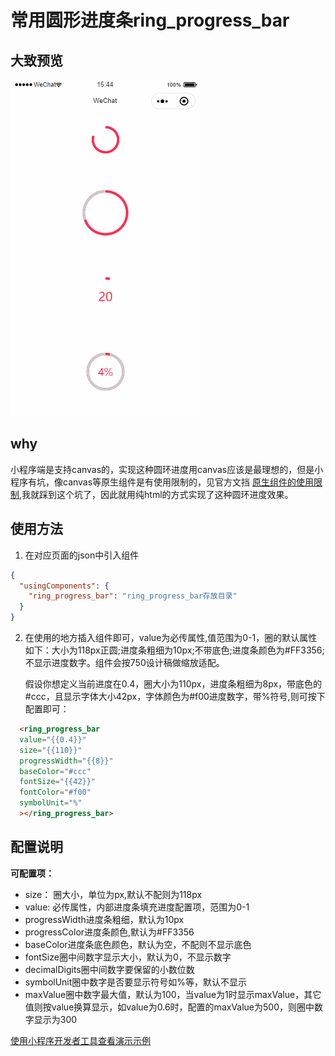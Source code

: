 # 常用圆形进度条ring_progress_bar
## 大致预览
![ring_progress_bar动图](/assets/ring_progress_bar.gif)

## why
小程序端是支持canvas的，实现这种圆环进度用canvas应该是最理想的，但是小程序有坑，像canvas等原生组件是有使用限制的，见官方文挡 [原生组件的使用限制](https://developers.weixin.qq.com/miniprogram/dev/component/native-component.html#%E5%8E%9F%E7%94%9F%E7%BB%84%E4%BB%B6%E7%9A%84%E4%BD%BF%E7%94%A8%E9%99%90%E5%88%B6),我就踩到这个坑了，因此就用纯html的方式实现了这种圆环进度效果。

## 使用方法

1. 在对应页面的json中引入组件
``` json
{
  "usingComponents": {
    "ring_progress_bar": "ring_progress_bar存放目录"
  }
}
```
2. 在使用的地方插入组件即可，value为必传属性,值范围为0-1，圈的默认属性如下：大小为118px正圆;进度条粗细为10px;不带底色;进度条颜色为#FF3356;不显示进度数字。组件会按750设计稿做缩放适配。   

    假设你想定义当前进度在0.4，圈大小为110px，进度条粗细为8px，带底色的#ccc，且显示字体大小42px，字体颜色为#f00进度数字，带%符号,则可按下配置即可：
``` html
  <ring_progress_bar
  value="{{0.4}}"
  size="{{110}}"
  progressWidth="{{8}}"
  baseColor="#ccc"
  fontSize="{{42}}"
  fontColor="#f00"
  symbolUnit="%"
  ></ring_progress_bar>
```
## 配置说明

**可配置项：**

* size： 圈大小，单位为px,默认不配则为118px
* value: 必传属性，内部进度条填充进度配置项，范围为0-1
* progressWidth进度条粗细，默认为10px
* progressColor进度条颜色,默认为#FF3356
* baseColor进度条底色颜色，默认为空，不配则不显示底色
* fontSize圈中间数字显示大小，默认为0，不显示数字
* decimalDigits圈中间数字要保留的小数位数
* symbolUnit圈中数字是否要显示符号如%等，默认不显示
* maxValue圈中数字最大值，默认为100，当value为1时显示maxValue，其它值则按value换算显示，如value为0.6时，配置的maxValue为500，则圈中数字显示为300


[使用小程序开发者工具查看演示示例](https://developers.weixin.qq.com/s/FbrmZOmM7Oa3)